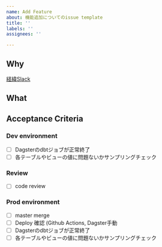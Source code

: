 ```yaml
---
name: Add Feature
about: 機能追加についてのissue template
title: ''
labels: ''
assignees: ''

---
```


## Why
<!-- なぜこの課題に取り組むのかを記載する -->

<!-- 課題への依頼や、課題に取り組むきっかけになったSlackのスレッドのリンクを残す -->
[経緯Slack]()

## What
<!-- 具体的な仕様について記載する -->

## Acceptance Criteria
### Dev environment
<!-- 確認内容に応じて変更する -->
- [ ] Dagsterのdbtジョブが正常終了
- [ ] 各テーブルやビューの値に問題ないかサンプリングチェック

### Review
<!-- 確認内容に応じて変更する -->
- [ ] code review

### Prod  environment
<!-- 確認内容に応じて変更する -->
- [ ] master merge
- [ ] Deploy 確認 (Github Actions, Dagster手動
- [ ] Dagsterのdbtジョブが正常終了
- [ ] 各テーブルやビューの値に問題ないかサンプリングチェック
